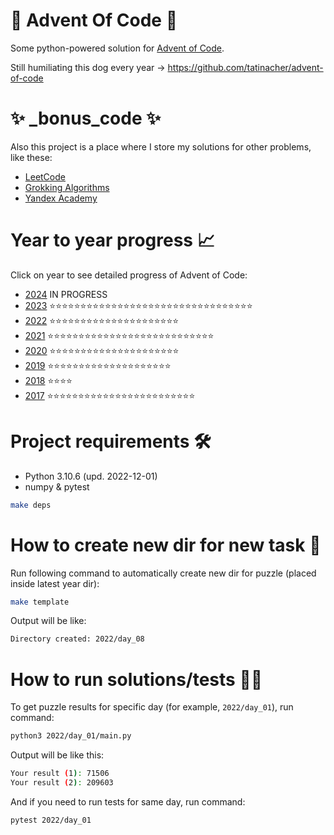 # 🎄 Advent Of Code 🎄

Some python-powered solution for [Advent of Code](https://adventofcode.com/).

Still humiliating this dog every year → https://github.com/tatinacher/advent-of-code

# ✨ _bonus_code ✨

Also this project is a place where I store my solutions for other problems, like these:

- [LeetCode](https://github.com/deniskrumko/advent-of-code/tree/master/_leetcode)
- [Grokking Algorithms](https://github.com/deniskrumko/advent-of-code/tree/master/_grokking)
- [Yandex Academy](https://github.com/deniskrumko/advent-of-code/tree/master/_yandex)

# Year to year progress 📈

Click on year to see detailed progress of Advent of Code:
- [2024](https://github.com/deniskrumko/advent-of-code/tree/master/2024)
IN PROGRESS
- [2023](https://github.com/deniskrumko/advent-of-code/tree/master/2023)
⭐⭐⭐⭐⭐⭐⭐⭐⭐⭐⭐⭐⭐⭐⭐⭐⭐⭐⭐⭐⭐⭐⭐⭐⭐⭐⭐⭐⭐⭐⭐⭐⭐
- [2022](https://github.com/deniskrumko/advent-of-code/tree/master/2022)
⭐⭐⭐⭐⭐⭐⭐⭐⭐⭐⭐⭐⭐⭐⭐⭐⭐⭐⭐⭐⭐
- [2021](https://github.com/deniskrumko/advent-of-code/tree/master/2021)
⭐⭐⭐⭐⭐⭐⭐⭐⭐⭐⭐⭐⭐⭐⭐⭐⭐⭐⭐⭐⭐⭐⭐⭐⭐⭐⭐
- [2020](https://github.com/deniskrumko/advent-of-code/tree/master/2020)
⭐⭐⭐⭐⭐⭐⭐⭐⭐⭐⭐⭐⭐⭐⭐⭐⭐⭐⭐⭐⭐
- [2019](https://github.com/deniskrumko/advent-of-code/tree/master/2019)
⭐⭐⭐⭐⭐⭐⭐⭐⭐⭐⭐⭐⭐⭐⭐⭐⭐⭐⭐⭐
- [2018](https://github.com/deniskrumko/advent-of-code/tree/master/2018)
⭐⭐⭐⭐
- [2017](https://github.com/deniskrumko/advent-of-code/tree/master/2017)
⭐⭐⭐⭐⭐⭐⭐⭐⭐⭐⭐⭐⭐⭐⭐⭐⭐⭐⭐⭐⭐⭐⭐⭐

# Project requirements 🛠️

* Python 3.10.6 (upd. 2022-12-01)
* numpy & pytest

```bash
make deps
```

# How to create new dir for new task 📂

Run following command to automatically create new dir for puzzle (placed inside latest year dir):
```bash
make template
```

Output will be like:
```bash
Directory created: 2022/day_08
```

# How to run solutions/tests 🏃‍♀️

To get puzzle results for specific day (for example, `2022/day_01`), run command:

```bash
python3 2022/day_01/main.py
```

Output will be like this:
```bash
Your result (1): 71506
Your result (2): 209603
```

And if you need to run tests for same day, run command:
```bash
pytest 2022/day_01
```
